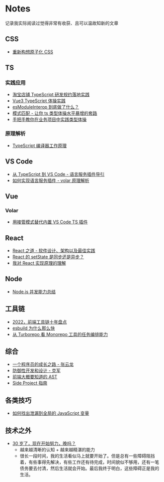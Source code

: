 # Notes
记录我实际阅读过觉得非常有收获、且可以温故知新的文章

## CSS
- [重新构想原子化 CSS](https://antfu.me/posts/reimagine-atomic-css-zh)

## TS
### 实践应用
- [淘宝店铺 TypeScript 研发规约落地实践](https://mp.weixin.qq.com/s/a3OKOep9W7Cu81j7bKp3RQ)
- [Vue3 TypeScript 体操实践](https://bytedance.feishu.cn/wiki/wikcnungeatifXI5xwcRcg5wVad#)
- [esModuleInterop 到底做了什么？](https://zhuanlan.zhihu.com/p/148081795)
- [模式匹配 - 让你 ts 类型体操水平暴增的套路](https://zhuanlan.zhihu.com/p/449762679)
- [手把手教你在业务项目中实践类型体操](https://zhuanlan.zhihu.com/p/181696903)
### 原理解析
- [TypeScript 编译器工作原理](https://www.huy.rocks/everyday/04-01-2022-typescript-how-the-compiler-compiles)

## VS Code
- [从 TypeScript 到 VS Code - 语言服务插件导引](https://zhuanlan.zhihu.com/p/359199865)
- [如何实现语言服务插件 - volar 原理解析](https://zhuanlan.zhihu.com/p/425449041)

## Vue
### Volar
- [用接管模式替代内置 VS Code TS 插件](https://github.com/johnsoncodehk/volar/discussions/471)

## React
- [React 之道 - 软件设计、架构以及最佳实践](https://alexkondov.com/tao-of-react/)
- [React 的 setState 是同步还是异步？](https://mp.weixin.qq.com/s/4V3Hl6P_Y4HIohKBz6GACg)
- [我对 React 实现原理的理解](https://zhuanlan.zhihu.com/p/538096803)

## Node
- [Node.js 并发能力总结](https://mp.weixin.qq.com/s/6LsPMIHdIOw3KO6F2sgRXg)

## 工具链
- [2022，前端工具链十年盘点](https://mp.weixin.qq.com/s/FBxVpcdVobgJ9rGxRC2zfg)
- [esbuild 为什么那么快](https://zhuanlan.zhihu.com/p/379164359)
- [从 Turborepo 看 Monorepo 工具的任务编排能力](https://github.com/worldzhao/blog/issues/13)


## 综合
- [一个程序员的成长之路 - 张云龙](https://github.com/fouber/blog/issues/41)
- [防御性开发和设计 - 克军](https://mp.weixin.qq.com/s/G4pME9xFHdWnFckgytnofQ)
- [前端大概要知道的 AST](https://juejin.cn/post/7087075805884809252)
- [Side Project 指南](https://sideproject.guide/)

## 各类技巧
- [如何找出泄漏到全局的 JavaScript 变量](https://mmazzarolo.com/blog/2022-02-14-find-what-javascript-variables-are-leaking-into-the-global-scope/)

## 技术之外
- [30 岁了，现在开始努力，晚吗？](https://github.com/mqyqingfeng/Blog/issues/280)
  - 越来越清晰的认知 + 越来越精湛的能力
  - 很长一段时间，我的生活看似马上就要开始了。但是总有一些障碍阻挡着，有些事得先解决，有些工作还有待完成，时间貌似不够用，还有一笔债务要去付清，然后生活就会开始。最后我终于明白，这些障碍正是我的生活。
